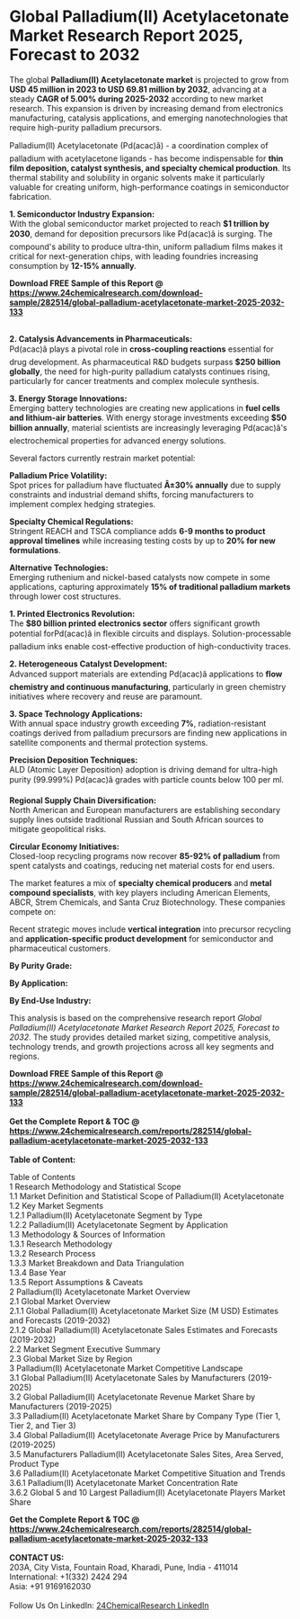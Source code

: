 <h1>Global Palladium(II) Acetylacetonate Market Research Report 2025, Forecast to 2032</h1><p>The global <strong>Palladium(II) Acetylacetonate market</strong> is projected to grow from <strong>USD 45 million in 2023 to USD 69.81 million by 2032</strong>, advancing at a steady <strong>CAGR of 5.00% during 2025-2032</strong> according to new market research. This expansion is driven by increasing demand from electronics manufacturing, catalysis applications, and emerging nanotechnologies that require high-purity palladium precursors.</p><p>Palladium(II) Acetylacetonate (Pd(acac)â) - a coordination complex of palladium with acetylacetone ligands - has become indispensable for <strong>thin film deposition, catalyst synthesis, and specialty chemical production</strong>. Its thermal stability and solubility in organic solvents make it particularly valuable for creating uniform, high-performance coatings in semiconductor fabrication.</p><p><strong>1. Semiconductor Industry Expansion:</strong><br>
With the global semiconductor market projected to reach <strong>$1 trillion by 2030</strong>, demand for deposition precursors like Pd(acac)â is surging. The compound's ability to produce ultra-thin, uniform palladium films makes it critical for next-generation chips, with leading foundries increasing consumption by <strong>12-15% annually</strong>.</p><div><b>Download FREE Sample of this Report @ 
            <a href="https://www.24chemicalresearch.com/download-sample/282514/global-palladium-acetylacetonate-market-2025-2032-133">
            https://www.24chemicalresearch.com/download-sample/282514/global-palladium-acetylacetonate-market-2025-2032-133</a></b></div><br><p><strong>2. Catalysis Advancements in Pharmaceuticals:</strong><br>
Pd(acac)â plays a pivotal role in <strong>cross-coupling reactions</strong> essential for drug development. As pharmaceutical R&amp;D budgets surpass <strong>$250 billion globally</strong>, the need for high-purity palladium catalysts continues rising, particularly for cancer treatments and complex molecule synthesis.</p><p><strong>3. Energy Storage Innovations:</strong><br>
Emerging battery technologies are creating new applications in <strong>fuel cells and lithium-air batteries</strong>. With energy storage investments exceeding <strong>$50 billion annually</strong>, material scientists are increasingly leveraging Pd(acac)â's electrochemical properties for advanced energy solutions.</p><p>Several factors currently restrain market potential:</p><p><strong>Palladium Price Volatility:</strong><br>
	Spot prices for palladium have fluctuated <strong>Â±30% annually</strong> due to supply constraints and industrial demand shifts, forcing manufacturers to implement complex hedging strategies.</p><p><strong>Specialty Chemical Regulations:</strong><br>
	Stringent REACH and TSCA compliance adds <strong>6-9 months to product approval timelines</strong> while increasing testing costs by up to <strong>20% for new formulations</strong>.</p><p><strong>Alternative Technologies:</strong><br>
	Emerging ruthenium and nickel-based catalysts now compete in some applications, capturing approximately <strong>15% of traditional palladium markets</strong> through lower cost structures.</p><p><strong>1. Printed Electronics Revolution:</strong><br>
The <strong>$80 billion printed electronics sector</strong> offers significant growth potential forPd(acac)â in flexible circuits and displays. Solution-processable palladium inks enable cost-effective production of high-conductivity traces.</p><p><strong>2. Heterogeneous Catalyst Development:</strong><br>
Advanced support materials are extending Pd(acac)â applications to <strong>flow chemistry and continuous manufacturing</strong>, particularly in green chemistry initiatives where recovery and reuse are paramount.</p><p><strong>3. Space Technology Applications:</strong><br>
With annual space industry growth exceeding <strong>7%</strong>, radiation-resistant coatings derived from palladium precursors are finding new applications in satellite components and thermal protection systems.</p><p><strong>Precision Deposition Techniques:</strong><br>
	ALD (Atomic Layer Deposition) adoption is driving demand for ultra-high purity (99.999%) Pd(acac)â grades with particle counts below 100 per ml.</p><p><strong>Regional Supply Chain Diversification:</strong><br>
	North American and European manufacturers are establishing secondary supply lines outside traditional Russian and South African sources to mitigate geopolitical risks.</p><p><strong>Circular Economy Initiatives:</strong><br>
	Closed-loop recycling programs now recover <strong>85-92% of palladium</strong> from spent catalysts and coatings, reducing net material costs for end users.</p><p>The market features a mix of <strong>specialty chemical producers</strong> and <strong>metal compound specialists</strong>, with key players including American Elements, ABCR, Strem Chemicals, and Santa Cruz Biotechnology. These companies compete on:</p><p>Recent strategic moves include <strong>vertical integration</strong> into precursor recycling and <strong>application-specific product development</strong> for semiconductor and pharmaceutical customers.</p><p><strong>By Purity Grade:</strong></p><p><strong>By Application:</strong></p><p><strong>By End-Use Industry:</strong></p><p>This analysis is based on the comprehensive research report <em>Global Palladium(II) Acetylacetonate Market Research Report 2025, Forecast to 2032</em>. The study provides detailed market sizing, competitive analysis, technology trends, and growth projections across all key segments and regions.</p><div><b>Download FREE Sample of this Report @ 
            <a href="https://www.24chemicalresearch.com/download-sample/282514/global-palladium-acetylacetonate-market-2025-2032-133">
            https://www.24chemicalresearch.com/download-sample/282514/global-palladium-acetylacetonate-market-2025-2032-133</a></b></div><br><div><b>Get the Complete Report & TOC @ 
            <a href="https://www.24chemicalresearch.com/reports/282514/global-palladium-acetylacetonate-market-2025-2032-133">
            https://www.24chemicalresearch.com/reports/282514/global-palladium-acetylacetonate-market-2025-2032-133</a></b></div><br>
            <b>Table of Content:</b><p>Table of Contents<br />
1 Research Methodology and Statistical Scope<br />
1.1 Market Definition and Statistical Scope of Palladium(II) Acetylacetonate<br />
1.2 Key Market Segments<br />
1.2.1 Palladium(II) Acetylacetonate Segment by Type<br />
1.2.2 Palladium(II) Acetylacetonate Segment by Application<br />
1.3 Methodology & Sources of Information<br />
1.3.1 Research Methodology<br />
1.3.2 Research Process<br />
1.3.3 Market Breakdown and Data Triangulation<br />
1.3.4 Base Year<br />
1.3.5 Report Assumptions & Caveats<br />
2 Palladium(II) Acetylacetonate Market Overview<br />
2.1 Global Market Overview<br />
2.1.1 Global Palladium(II) Acetylacetonate Market Size (M USD) Estimates and Forecasts (2019-2032)<br />
2.1.2 Global Palladium(II) Acetylacetonate Sales Estimates and Forecasts (2019-2032)<br />
2.2 Market Segment Executive Summary<br />
2.3 Global Market Size by Region<br />
3 Palladium(II) Acetylacetonate Market Competitive Landscape<br />
3.1 Global Palladium(II) Acetylacetonate Sales by Manufacturers (2019-2025)<br />
3.2 Global Palladium(II) Acetylacetonate Revenue Market Share by Manufacturers (2019-2025)<br />
3.3 Palladium(II) Acetylacetonate Market Share by Company Type (Tier 1, Tier 2, and Tier 3)<br />
3.4 Global Palladium(II) Acetylacetonate Average Price by Manufacturers (2019-2025)<br />
3.5 Manufacturers Palladium(II) Acetylacetonate Sales Sites, Area Served, Product Type<br />
3.6 Palladium(II) Acetylacetonate Market Competitive Situation and Trends<br />
3.6.1 Palladium(II) Acetylacetonate Market Concentration Rate<br />
3.6.2 Global 5 and 10 Largest Palladium(II) Acetylacetonate Players Market Share </p><div><b>Get the Complete Report & TOC @ 
            <a href="https://www.24chemicalresearch.com/reports/282514/global-palladium-acetylacetonate-market-2025-2032-133">
            https://www.24chemicalresearch.com/reports/282514/global-palladium-acetylacetonate-market-2025-2032-133</a></b></div><br><b>CONTACT US:</b><br>
            203A, City Vista, Fountain Road, Kharadi, Pune, India - 411014<br>
            International: +1(332) 2424 294<br>
            Asia: +91 9169162030 <br><br>
            Follow Us On LinkedIn: <a href="https://www.linkedin.com/company/24chemicalresearch/">24ChemicalResearch LinkedIn</a>